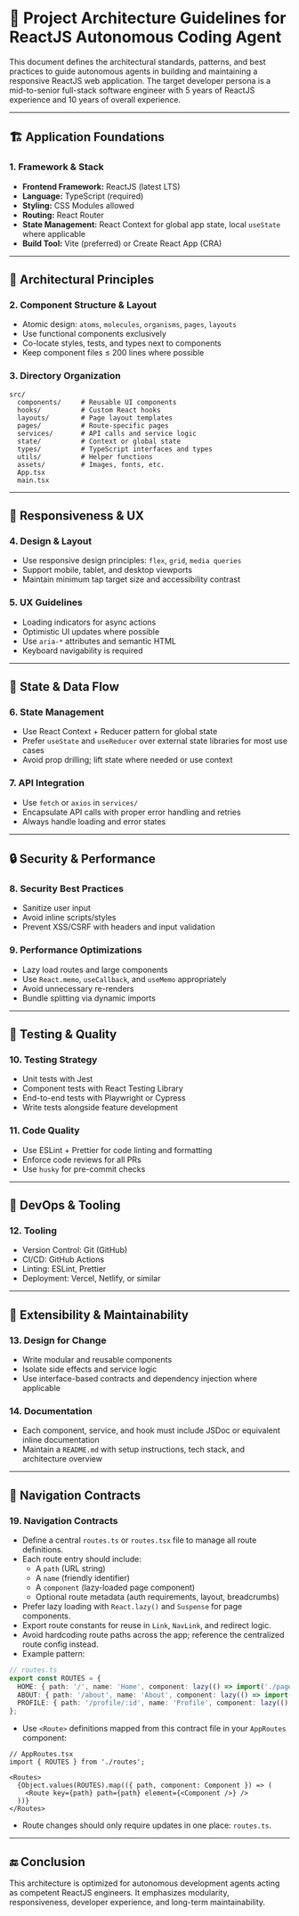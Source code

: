 
# 🧠 Project Architecture Guidelines for ReactJS Autonomous Coding Agent

This document defines the architectural standards, patterns, and best practices to guide autonomous agents in building and maintaining a responsive ReactJS web application. The target developer persona is a mid-to-senior full-stack software engineer with 5 years of ReactJS experience and 10 years of overall experience.

---

## 🏗️ Application Foundations

### 1. Framework & Stack
- **Frontend Framework:** ReactJS (latest LTS)
- **Language:** TypeScript (required)
- **Styling:** CSS Modules allowed
- **Routing:** React Router
- **State Management:** React Context for global app state, local `useState` where applicable
- **Build Tool:** Vite (preferred) or Create React App (CRA)

---

## 📐 Architectural Principles

### 2. Component Structure & Layout
- Atomic design: `atoms`, `molecules`, `organisms`, `pages`, `layouts`
- Use functional components exclusively
- Co-locate styles, tests, and types next to components
- Keep component files ≤ 200 lines where possible

### 3. Directory Organization

```
src/
  components/     # Reusable UI components
  hooks/          # Custom React hooks
  layouts/        # Page layout templates
  pages/          # Route-specific pages
  services/       # API calls and service logic
  state/          # Context or global state
  types/          # TypeScript interfaces and types
  utils/          # Helper functions
  assets/         # Images, fonts, etc.
  App.tsx
  main.tsx
```

---

## 📲 Responsiveness & UX

### 4. Design & Layout
- Use responsive design principles: `flex`, `grid`, `media queries`
- Support mobile, tablet, and desktop viewports
- Maintain minimum tap target size and accessibility contrast

### 5. UX Guidelines
- Loading indicators for async actions
- Optimistic UI updates where possible
- Use `aria-*` attributes and semantic HTML
- Keyboard navigability is required

---

## 🧬 State & Data Flow

### 6. State Management
- Use React Context + Reducer pattern for global state
- Prefer `useState` and `useReducer` over external state libraries for most use cases
- Avoid prop drilling; lift state where needed or use context

### 7. API Integration
- Use `fetch` or `axios` in `services/`
- Encapsulate API calls with proper error handling and retries
- Always handle loading and error states

---

## 🔒 Security & Performance

### 8. Security Best Practices
- Sanitize user input
- Avoid inline scripts/styles
- Prevent XSS/CSRF with headers and input validation

### 9. Performance Optimizations
- Lazy load routes and large components
- Use `React.memo`, `useCallback`, and `useMemo` appropriately
- Avoid unnecessary re-renders
- Bundle splitting via dynamic imports

---

## 🧪 Testing & Quality

### 10. Testing Strategy
- Unit tests with Jest
- Component tests with React Testing Library
- End-to-end tests with Playwright or Cypress
- Write tests alongside feature development

### 11. Code Quality
- Use ESLint + Prettier for code linting and formatting
- Enforce code reviews for all PRs
- Use `husky` for pre-commit checks

---

## 🚦 DevOps & Tooling

### 12. Tooling
- Version Control: Git (GitHub)
- CI/CD: GitHub Actions
- Linting: ESLint, Prettier
- Deployment: Vercel, Netlify, or similar

---

## 🧩 Extensibility & Maintainability

### 13. Design for Change
- Write modular and reusable components
- Isolate side effects and service logic
- Use interface-based contracts and dependency injection where applicable

### 14. Documentation
- Each component, service, and hook must include JSDoc or equivalent inline documentation
- Maintain a `README.md` with setup instructions, tech stack, and architecture overview

---

## 🔦 Navigation Contracts

### 19. Navigation Contracts

- Define a central `routes.ts` or `routes.tsx` file to manage all route definitions.
- Each route entry should include:
  - A `path` (URL string)
  - A `name` (friendly identifier)
  - A `component` (lazy-loaded page component)
  - Optional route metadata (auth requirements, layout, breadcrumbs)
- Prefer lazy loading with `React.lazy()` and `Suspense` for page components.
- Export route constants for reuse in `Link`, `NavLink`, and redirect logic.
- Avoid hardcoding route paths across the app; reference the centralized route config instead.
- Example pattern:

```ts
// routes.ts
export const ROUTES = {
  HOME: { path: '/', name: 'Home', component: lazy(() => import('./pages/Home')) },
  ABOUT: { path: '/about', name: 'About', component: lazy(() => import('./pages/About')) },
  PROFILE: { path: '/profile/:id', name: 'Profile', component: lazy(() => import('./pages/Profile')) },
};
```

- Use `<Route>` definitions mapped from this contract file in your `AppRoutes` component:

```tsx
// AppRoutes.tsx
import { ROUTES } from './routes';

<Routes>
  {Object.values(ROUTES).map(({ path, component: Component }) => (
    <Route key={path} path={path} element={<Component />} />
  ))}
</Routes>
```

- Route changes should only require updates in one place: `routes.ts`.

---

## 🔚 Conclusion

This architecture is optimized for autonomous development agents acting as competent ReactJS engineers. It emphasizes modularity, responsiveness, developer experience, and long-term maintainability.

